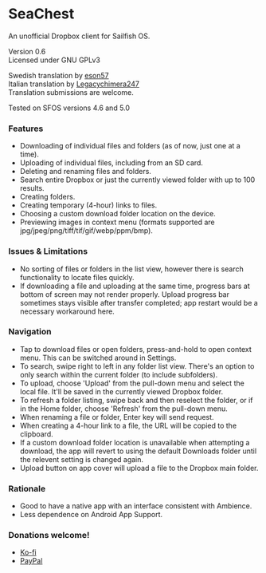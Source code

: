 # SeaChest
An unofficial Dropbox client for Sailfish OS.

Version 0.6  
Licensed under GNU GPLv3

Swedish translation by [eson57](https://github.com/eson57)  
Italian translation by [Legacychimera247](https://github.com/Legacychimera247)  
Translation submissions are welcome.

Tested on SFOS versions 4.6 and 5.0

### Features

- Downloading of individual files and folders (as of now, just one at a time).
- Uploading of individual files, including from an SD card.
- Deleting and renaming files and folders.
- Search entire Dropbox or just the currently viewed folder with up to 100 results.
- Creating folders.
- Creating temporary (4-hour) links to files.
- Choosing a custom download folder location on the device.
- Previewing images in context menu (formats supported are jpg/jpeg/png/tiff/tif/gif/webp/ppm/bmp).

### Issues & Limitations

- No sorting of files or folders in the list view, however there is search functionality to locate files quickly.
- If downloading a file and uploading at the same time, progress bars at bottom of screen may not render properly. Upload progress bar sometimes stays visible after transfer completed; app restart would be a necessary workaround here.

### Navigation

- Tap to download files or open folders, press-and-hold to open context menu. This can be switched around in Settings.
- To search, swipe right to left in any folder list view. There's an option to only search within the current folder (to include subfolders).
- To upload, choose 'Upload' from the pull-down menu and select the local file. It'll be saved in the currently viewed Dropbox folder.
- To refresh a folder listing, swipe back and then reselect the folder, or if in the Home folder, choose 'Refresh' from the pull-down menu.
- When renaming a file or folder, Enter key will send request.
- When creating a 4-hour link to a file, the URL will be copied to the clipboard.
- If a custom download folder location is unavailable when attempting a download, the app will revert to using the default Downloads folder until the relevent setting is changed again.
- Upload button on app cover will upload a file to the Dropbox main folder.

### Rationale

- Good to have a native app with an interface consistent with Ambience.
- Less dependence on Android App Support.

### Donations welcome!

- [Ko-fi](https://ko-fi.com/mjebdev)
- [PayPal](https://paypal.me/mjebdev)
